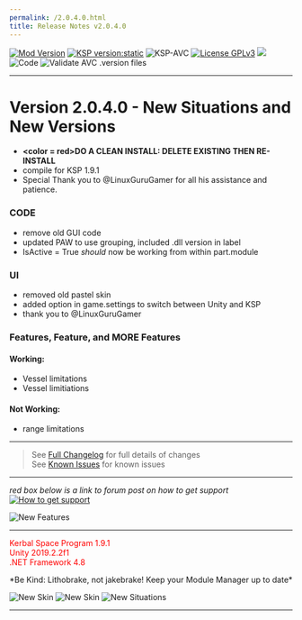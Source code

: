 ```yaml
---
permalink: /2.0.4.0.html
title: Release Notes v2.0.4.0
---
```


<!-- ReleaseLayout.md v1.1.2.0
SimpleLogistics! (SLOG)
created: 11 Aug 2018
updated: 01 Feb 2020 -->
[![Mod Version][shield:mod:static]][MOD:forum] 
[![KSP version:static][shield:ksp]][KSP:website] ![KSP-AVC][shield:kspavc] [![License GPLv3][shield:license]][LINK:license] [![][LOGO:gplv3]][LINK:license]  
![Code][shield:code] ![Validate AVC .version files][shield:avcvalid]  
***  
# Version 2.0.4.0 - New Situations and New Versions
- <B><color = red>DO A CLEAN INSTALL: DELETE EXISTING THEN RE-INSTALL</color></b>
- compile for KSP 1.9.1
- Special Thank you to @LinuxGuruGamer for all his assistance and patience.
### CODE
- remove old GUI code
- updated PAW to use grouping, included .dll version in label
- IsActive = True *should* now be working from within part.module
### UI
- removed old pastel skin
- added option in game.settings to switch between Unity and KSP
- thank you to @LinuxGuruGamer
### Features, Feature, and MORE Features
#### Working:
- Vessel <Situations> limitations
- Vessel <Control> limitiations
#### Not Working:
- range limitations
***
> See [Full Changelog][MOD:changelog] for full details of changes  
> See [Known Issues][MOD:issues] for known issues   
***  
*red box below is a link to forum post on how to get support*  
[![How to get support][image:get-support]][thread:getsupport]

![][HERO:0]  
***
<p style="color: #FF0000;">Kerbal Space Program 1.9.1<br>
Unity 2019.2.2f1<br>
.NET Framework 4.8</p>
 *Be Kind: Lithobrake, not jakebrake! Keep your Module Manager up to date*

![][HERO:1] ![][HERO:2] ![][HERO:3] 
***
<!-- graphical links to downloads -->

[MOD:license]:      https://github.com/zer0Kerbal/SimpleLogistics/blob/master/LICENSE
[MOD:issues]:       https://github.com/zer0Kerbal/SimpleLogistics/issues
[MOD:known]:        https://github.com/zer0Kerbal/SimpleLogistics/wiki/Known-Issues
[MOD:forum]:        https://forum.kerbalspaceprogram.com/index.php?/topic/191045-*
[MOD:changelog]:    https://raw.githubusercontent.com/zer0Kerbal/SimpleLogistics/master/Changelog.cfg
[KSP:website]:      http://kerbalspaceprogram.com/

[shield:mod:static]: https://img.shields.io/badge/SimpleLogistics%20version-2.0.4.0-orange.svg?style=plastic
[shield:ksp:static]: https://img.shields.io/badge/KSP-1.9.1-blue.svg?style=plastic
[shield:mod:latest]: https://img.shields.io/github/v/release/zer0Kerbal/SimpleLogistics?include_prereleases?style=plastic
[shield:mod]: https://img.shields.io/endpoint?url=https://raw.githubusercontent.com/zer0Kerbal/SimpleLogistics/master/json/mod.json
[shield:ksp]: https://img.shields.io/endpoint?url=https://raw.githubusercontent.com/zer0Kerbal/SimpleLogistics/master/json/ksp.json
[shield:license]: https://img.shields.io/endpoint?url=https://raw.githubusercontent.com/zer0Kerbal/SimpleLogistics/master/json/license.json
[shield:code]: https://img.shields.io/endpoint?url=https://raw.githubusercontent.com/zer0Kerbal/SimpleLogistics/master/json/code.json  
[shield:kspavc]:     https://img.shields.io/badge/KSP-AVC--supported-brightgreen.svg?style=plastic
[shield:avcvalid]:    https://github.com/zer0Kerbal/SimpleLogistics/workflows/Validate%20AVC%20.version%20files/badge.svg  
  
[image:get-support]:    https://i.postimg.cc/vHP6zmrw/image.png

[LINK:license]: https://www.gnu.org/licenses/gpl-3.0-standalone.html "GPLv3"  
[thread:getsupport]: https://forum.kerbalspaceprogram.com/index.php?/topic/83212-*

<!--- license logo urls -->
[LOGO:gplv3]:   https://i.postimg.cc/90kCDs7K/gplv3-48x17.png

<!--- release graphic(s) -->
[HERO:0]: https://i.postimg.cc/GmZ77BYt/Settings2-0-4-0.png "New Features"
[HERO:1]: https://i.postimg.cc/nrRTvMpH/Skin-A2-0-4-0.png "New Skin"
[HERO:2]: https://i.postimg.cc/XNQ2M1FT/Skin-U2-0-4-0.png "New Skin"
[HERO:3]: https://i.postimg.cc/vBLmKmG5/Screen-Msg-New.png "New Situations"

<!--
GPLv2
zer0Kerbal
-->